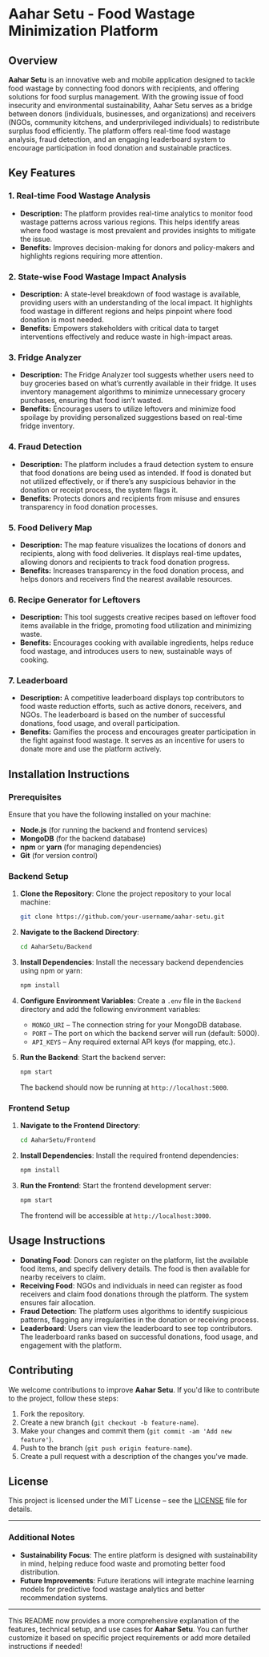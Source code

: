 # Aahar Setu - Food Wastage Minimization Platform

## Overview

**Aahar Setu** is an innovative web and mobile application designed to tackle food wastage by connecting food donors with recipients, and offering solutions for food surplus management. With the growing issue of food insecurity and environmental sustainability, Aahar Setu serves as a bridge between donors (individuals, businesses, and organizations) and receivers (NGOs, community kitchens, and underprivileged individuals) to redistribute surplus food efficiently. The platform offers real-time food wastage analysis, fraud detection, and an engaging leaderboard system to encourage participation in food donation and sustainable practices.

## Key Features

### 1. **Real-time Food Wastage Analysis**
   - **Description:** The platform provides real-time analytics to monitor food wastage patterns across various regions. This helps identify areas where food wastage is most prevalent and provides insights to mitigate the issue.
   - **Benefits:** Improves decision-making for donors and policy-makers and highlights regions requiring more attention.

### 2. **State-wise Food Wastage Impact Analysis**
   - **Description:** A state-level breakdown of food wastage is available, providing users with an understanding of the local impact. It highlights food wastage in different regions and helps pinpoint where food donation is most needed.
   - **Benefits:** Empowers stakeholders with critical data to target interventions effectively and reduce waste in high-impact areas.

### 3. **Fridge Analyzer**
   - **Description:** The Fridge Analyzer tool suggests whether users need to buy groceries based on what’s currently available in their fridge. It uses inventory management algorithms to minimize unnecessary grocery purchases, ensuring that food isn’t wasted.
   - **Benefits:** Encourages users to utilize leftovers and minimize food spoilage by providing personalized suggestions based on real-time fridge inventory.

### 4. **Fraud Detection**
   - **Description:** The platform includes a fraud detection system to ensure that food donations are being used as intended. If food is donated but not utilized effectively, or if there’s any suspicious behavior in the donation or receipt process, the system flags it.
   - **Benefits:** Protects donors and recipients from misuse and ensures transparency in food donation processes.

### 5. **Food Delivery Map**
   - **Description:** The map feature visualizes the locations of donors and recipients, along with food deliveries. It displays real-time updates, allowing donors and recipients to track food donation progress.
   - **Benefits:** Increases transparency in the food donation process, and helps donors and receivers find the nearest available resources.

### 6. **Recipe Generator for Leftovers**
   - **Description:** This tool suggests creative recipes based on leftover food items available in the fridge, promoting food utilization and minimizing waste.
   - **Benefits:** Encourages cooking with available ingredients, helps reduce food wastage, and introduces users to new, sustainable ways of cooking.

### 7. **Leaderboard**
   - **Description:** A competitive leaderboard displays top contributors to food waste reduction efforts, such as active donors, receivers, and NGOs. The leaderboard is based on the number of successful donations, food usage, and overall participation.
   - **Benefits:** Gamifies the process and encourages greater participation in the fight against food wastage. It serves as an incentive for users to donate more and use the platform actively.

## Installation Instructions

### Prerequisites

Ensure that you have the following installed on your machine:

- **Node.js** (for running the backend and frontend services)
- **MongoDB** (for the backend database)
- **npm** or **yarn** (for managing dependencies)
- **Git** (for version control)

### Backend Setup

1. **Clone the Repository**:
   Clone the project repository to your local machine:
   ```bash
   git clone https://github.com/your-username/aahar-setu.git
   ```

2. **Navigate to the Backend Directory**:
   ```bash
   cd AaharSetu/Backend
   ```

3. **Install Dependencies**:
   Install the necessary backend dependencies using npm or yarn:
   ```bash
   npm install
   ```

4. **Configure Environment Variables**:
   Create a `.env` file in the `Backend` directory and add the following environment variables:
   - `MONGO_URI` – The connection string for your MongoDB database.
   - `PORT` – The port on which the backend server will run (default: 5000).
   - `API_KEYS` – Any required external API keys (for mapping, etc.).

5. **Run the Backend**:
   Start the backend server:
   ```bash
   npm start
   ```
   The backend should now be running at `http://localhost:5000`.

### Frontend Setup

1. **Navigate to the Frontend Directory**:
   ```bash
   cd AaharSetu/Frontend
   ```

2. **Install Dependencies**:
   Install the required frontend dependencies:
   ```bash
   npm install
   ```

3. **Run the Frontend**:
   Start the frontend development server:
   ```bash
   npm start
   ```
   The frontend will be accessible at `http://localhost:3000`.

## Usage Instructions

- **Donating Food**: Donors can register on the platform, list the available food items, and specify delivery details. The food is then available for nearby receivers to claim.
- **Receiving Food**: NGOs and individuals in need can register as food receivers and claim food donations through the platform. The system ensures fair allocation.
- **Fraud Detection**: The platform uses algorithms to identify suspicious patterns, flagging any irregularities in the donation or receiving process.
- **Leaderboard**: Users can view the leaderboard to see top contributors. The leaderboard ranks based on successful donations, food usage, and engagement with the platform.

## Contributing

We welcome contributions to improve **Aahar Setu**. If you'd like to contribute to the project, follow these steps:

1. Fork the repository.
2. Create a new branch (`git checkout -b feature-name`).
3. Make your changes and commit them (`git commit -am 'Add new feature'`).
4. Push to the branch (`git push origin feature-name`).
5. Create a pull request with a description of the changes you've made.

## License

This project is licensed under the MIT License – see the [LICENSE](LICENSE) file for details.

---

### Additional Notes

- **Sustainability Focus**: The entire platform is designed with sustainability in mind, helping reduce food waste and promoting better food distribution.
- **Future Improvements**: Future iterations will integrate machine learning models for predictive food wastage analytics and better recommendation systems.

---

This README now provides a more comprehensive explanation of the features, technical setup, and use cases for **Aahar Setu**. You can further customize it based on specific project requirements or add more detailed instructions if needed!
